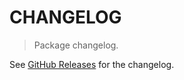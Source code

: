 # CHANGELOG

> Package changelog.

See [GitHub Releases](https://github.com/stdlib-js/stats-iter-cuprod/releases) for the changelog.